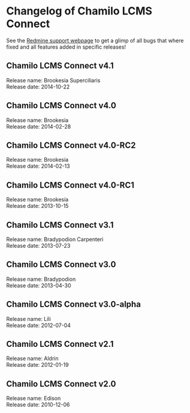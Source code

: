 # Changelog of Chamilo LCMS Connect

See the  [Redmine support webpage](http://support.chamilo.org/) to get a glimp
of all bugs that where fixed and all features added in specific releases!

## Chamilo LCMS Connect v4.1

Release name: Brookesia Superciliaris  
Release date: 2014-10-22  

## Chamilo LCMS Connect v4.0

Release name: Brookesia  
Release date: 2014-02-28  

## Chamilo LCMS Connect v4.0-RC2

Release name: Brookesia  
Release date: 2014-02-13  

## Chamilo LCMS Connect v4.0-RC1

Release name: Brookesia  
Release date: 2013-10-15  

## Chamilo LCMS Connect v3.1

Release name: Bradypodion Carpenteri  
Release date: 2013-07-23  

## Chamilo LCMS Connect v3.0

Release name: Bradypodion  
Release date: 2013-04-30  

## Chamilo LCMS Connect v3.0-alpha

Release name: Lili  
Release date: 2012-07-04  

## Chamilo LCMS Connect v2.1

Release name: Aldrin  
Release date: 2012-01-19  

## Chamilo LCMS Connect v2.0

Release name: Edison  
Release date: 2010-12-06  
